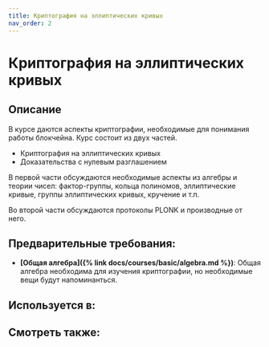 ```yaml
---
title: Криптография на эллиптических кривых
nav_order: 2
---
```


# Криптография на эллиптических кривых


## Описание 
В курсе даются аспекты криптографии, необходимые для понимания работы блокчейна. Курс состоит из двух частей.

- Криптография на эллиптических кривых
- Доказательства с нулевым разглашением

В первой части обсуждаются необходимые аспекты из алгебры и теории чисел: фактор-группы, кольца полиномов, 
эллиптические кривые, группы эллиптических кривых, кручение и т.п.

Во второй части обсуждаются протоколы PLONK и производные от него.


## Предварительные требования:

- **[Общая алгебра]({% link docs/courses/basic/algebra.md %})**: Общая алгебра необходима для изучения криптографии, но необходимые вещи будут напоминанться. 



## Используется в:


## Смотреть также:
